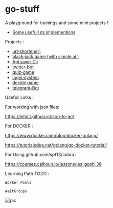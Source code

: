 # go-stuff


A playground for trainings and some mini projects ! 

* [Some usefull ds implementions ](https://github.com/Armingodiz/go-stuff/tree/master/Data-Structures)

Projects : 
* [url-shortener)](https://github.com/Armingodiz/URL-Shortener#url-shortener)
* [black-jack game (with simple ai )](https://github.com/Armingodiz/go-stuff/tree/master/miniProjects/BlackJackGame)
* [Api saver Cli](https://github.com/Armingodiz/go-stuff/tree/master/apisaver)
* [twitter-bot](https://github.com/Armingodiz/go-stuff/tree/master/miniProjects/go-twitter-bot)
* [quiz-game](https://github.com/Armingodiz/go-stuff/tree/master/miniProjects/quiz-game-Go)
* [login-system](https://github.com/Armingodiz/go-stuff/tree/master/miniProjects/simple%20login-system)
* [decide game](https://github.com/Armingodiz/go-stuff/tree/master/miniProjects/simple%20WebApp%20to%20practice%20using%20json)
* [telegram-Bot](https://github.com/Armingodiz/go-stuff/edit/master/miniProjects/Telegram-Bot)

Usefull Links : 

For working with json files:

https://mholt.github.io/json-to-go/   

For DOCKER : 

https://www.docker.com/blog/docker-golang/ 


https://tutorialedge.net/golang/go-docker-tutorial/

For Using github.com/spf13/cobra : 

https://courses.calhoun.io/lessons/les_goph_36


Learning Path TODO : 

    Worker Pools 

    WaitGroups



![pic](https://files.virgool.io/upload/users/14114/posts/lqwhva3jm3qh/zvpmsrcjkgug.png)




